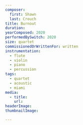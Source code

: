 ```yaml
---
composer:
  first: Shawn  
  last: Crouch
title: Burnout
duration:
yearComposed: 2020
performedBySwitch: 2020
size: quartet
commissionedOrWrittenFor: written
instrumentation:
  - flute
  - violin
  - piano
  - percussion
tags:
  - quartet
  - acoustic
  - miami
media:
  - title:
    url:
headerImage:
thumbnailImage:

---
```

